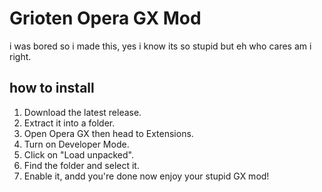 # Grioten Opera GX Mod
i was bored so i made this, yes i know its so stupid but eh who cares am i right.

## how to install
1. Download the latest release.
2. Extract it into a folder.
3. Open Opera GX then head to Extensions.
4. Turn on Developer Mode.
5. Click on "Load unpacked".
6. Find the folder and select it.
7. Enable it, andd you're done now enjoy your stupid GX mod!
